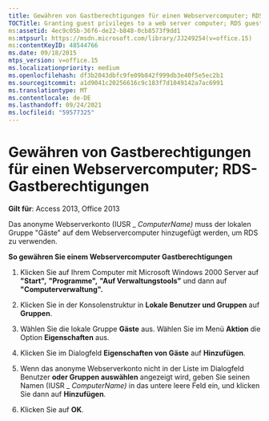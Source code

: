 ```yaml
---
title: Gewähren von Gastberechtigungen für einen Webservercomputer; RDS-Gastberechtigungen
TOCTitle: Granting guest privileges to a web server computer; RDS guest privileges
ms:assetid: 4ec9c05b-36f6-de22-b848-0cb8573f9dd1
ms:mtpsurl: https://msdn.microsoft.com/library/JJ249254(v=office.15)
ms:contentKeyID: 48544766
ms.date: 09/18/2015
mtps_version: v=office.15
ms.localizationpriority: medium
ms.openlocfilehash: df3b2043dbfc9fe09b842f999db3e40f5e5ec2b1
ms.sourcegitcommit: a1d9041c20256616c9c183f7d1049142a7ac6991
ms.translationtype: MT
ms.contentlocale: de-DE
ms.lasthandoff: 09/24/2021
ms.locfileid: "59577325"
---
```

# <a name="granting-guest-privileges-to-a-web-server-computer-rds-guest-privileges"></a>Gewähren von Gastberechtigungen für einen Webservercomputer; RDS-Gastberechtigungen

**Gilt für**: Access 2013, Office 2013

Das anonyme Webserverkonto (IUSR \_ *ComputerName)* muss der lokalen Gruppe "Gäste" auf dem Webservercomputer hinzugefügt werden, um RDS zu verwenden.

**So gewähren Sie einem Webservercomputer Gastberechtigungen**

1.  Klicken Sie auf Ihrem Computer mit Microsoft Windows 2000 Server auf **"Start",** **"Programme",** **"Auf Verwaltungstools"** und dann auf **"Computerverwaltung".**

2.  Klicken Sie in der Konsolenstruktur in **Lokale Benutzer und Gruppen** auf **Gruppen**.

3.  Wählen Sie die lokale Gruppe **Gäste** aus. Wählen Sie im Menü **Aktion** die Option **Eigenschaften** aus.

4.  Klicken Sie im Dialogfeld **Eigenschaften von Gäste** auf **Hinzufügen**.

5.  Wenn das anonyme Webserverkonto nicht in der Liste im Dialogfeld Benutzer **oder Gruppen auswählen** angezeigt wird, geben Sie seinen Namen (IUSR \_ *ComputerName)* in das untere leere Feld ein, und klicken Sie dann auf **Hinzufügen**.

6.  Klicken Sie auf **OK**.


